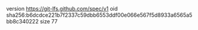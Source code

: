 version https://git-lfs.github.com/spec/v1
oid sha256:b6dcdce221b7f2337c59dbb6553ddf00e066e567f5d8933a6565a5bb8c340222
size 77
